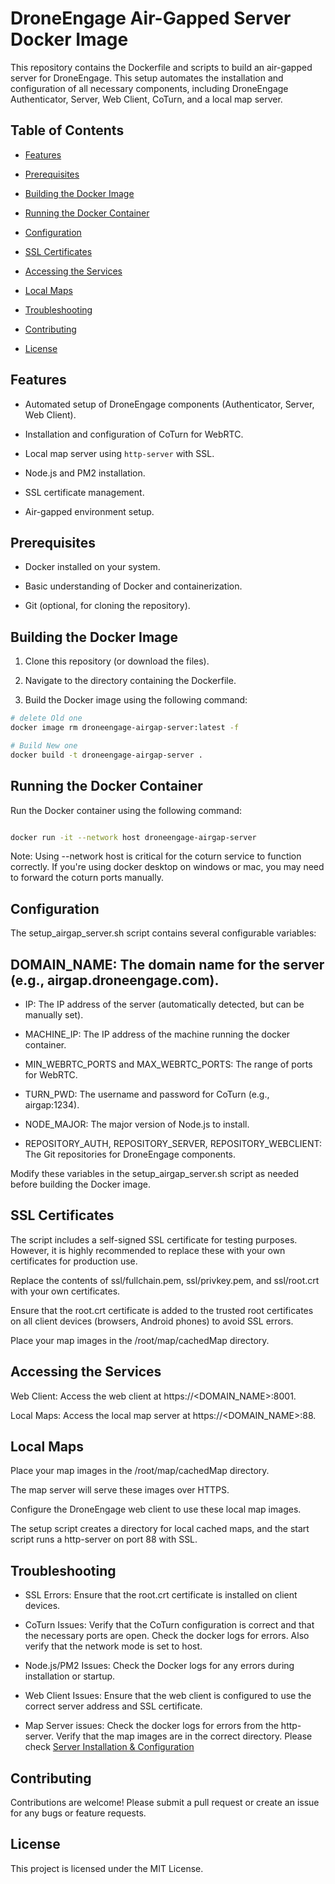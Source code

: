 
# DroneEngage Air-Gapped Server Docker Image

  

This repository contains the Dockerfile and scripts to build an air-gapped server for DroneEngage. This setup automates the installation and configuration of all necessary components, including DroneEngage Authenticator, Server, Web Client, CoTurn, and a local map server.

  

## Table of Contents

  

- [Features](#features)

- [Prerequisites](#prerequisites)

- [Building the Docker Image](#building-the-docker-image)

- [Running the Docker Container](#running-the-docker-container)

- [Configuration](#configuration)

- [SSL Certificates](#ssl-certificates)

- [Accessing the Services](#accessing-the-services)

- [Local Maps](#local-maps)

- [Troubleshooting](#troubleshooting)

- [Contributing](#contributing)

- [License](#license)

  

## Features

  

- Automated setup of DroneEngage components (Authenticator, Server, Web Client).

- Installation and configuration of CoTurn for WebRTC.

- Local map server using `http-server` with SSL.

- Node.js and PM2 installation.

- SSL certificate management.

- Air-gapped environment setup.

  

## Prerequisites

  

- Docker installed on your system.

- Basic understanding of Docker and containerization.

- Git (optional, for cloning the repository).

  

## Building the Docker Image

  

1. Clone this repository (or download the files).

2. Navigate to the directory containing the Dockerfile.

3. Build the Docker image using the following command:

  

```bash
# delete Old one
docker image rm droneengage-airgap-server:latest -f

# Build New one
docker build -t droneengage-airgap-server .

```

  

## Running the Docker Container

  

Run the Docker container using the following command:

  
```bash

docker run -it --network host droneengage-airgap-server

```  

Note:  Using  --network  host  is  critical  for  the  coturn  service  to  function  correctly.  If  you're using docker desktop on windows or mac, you may need to forward the coturn ports manually.

  

## Configuration

The setup_airgap_server.sh script contains several configurable variables:

  

## DOMAIN_NAME: The domain name for the server (e.g., airgap.droneengage.com).

- IP: The IP address of the server (automatically detected, but can be manually set).

- MACHINE_IP: The IP address of the machine running the docker container.

- MIN_WEBRTC_PORTS and MAX_WEBRTC_PORTS: The range of ports for WebRTC.

- TURN_PWD: The username and password for CoTurn (e.g., airgap:1234).

- NODE_MAJOR: The major version of Node.js to install.

- REPOSITORY_AUTH, REPOSITORY_SERVER, REPOSITORY_WEBCLIENT: The Git repositories for DroneEngage components.

Modify these variables in the setup_airgap_server.sh script as needed before building the Docker image.

  

## SSL Certificates

The script includes a self-signed SSL certificate for testing purposes. However, it is highly recommended to replace these with your own certificates for production use.

  

Replace the contents of ssl/fullchain.pem, ssl/privkey.pem, and ssl/root.crt with your own certificates.

Ensure that the root.crt certificate is added to the trusted root certificates on all client devices (browsers, Android phones) to avoid SSL errors.

Place your map images in the /root/map/cachedMap directory.

## Accessing the Services

Web Client: Access the web client at https://<DOMAIN_NAME>:8001.

Local Maps: Access the local map server at https://<DOMAIN_NAME>:88.

## Local Maps

Place your map images in the /root/map/cachedMap directory.

The map server will serve these images over HTTPS.

Configure the DroneEngage web client to use these local map images.

The setup script creates a directory for local cached maps, and the start script runs a http-server on port 88 with SSL.

## Troubleshooting

- SSL Errors: Ensure that the root.crt certificate is installed on client devices.

- CoTurn Issues: Verify that the CoTurn configuration is correct and that the necessary ports are open. Check the docker logs for errors. Also verify that the network mode is set to host.

- Node.js/PM2 Issues: Check the Docker logs for any errors during installation or startup.

- Web Client Issues: Ensure that the web client is configured to use the correct server address and SSL certificate.

- Map Server issues: Check the docker logs for errors from the http-server. Verify that the map images are in the correct directory. Please check [Server Installation & Configuration](https://cloud.ardupilot.org/srv-Installation.html)

## Contributing

Contributions are welcome! Please submit a pull request or create an issue for any bugs or feature requests.
 

## License

This project is licensed under the MIT License.